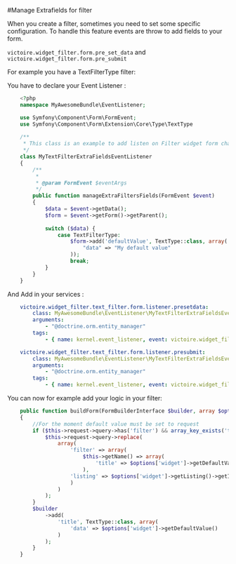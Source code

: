 
#Manage Extrafields for filter

When you create a filter, sometimes you need to set some specific configuration. To handle this feature events are throw to add fields to your form.

``victoire.widget_filter.form.pre_set_data``
and
``victoire.widget_filter.form.pre_submit``

For example you have a TextFilterType filter:

You have to declare your Event Listener :

```php
    <?php
    namespace MyAwesomeBundle\EventListener;

    use Symfony\Component\Form\FormEvent;
    use Symfony\Component\Form\Extension\Core\Type\TextType
    
    /**
     * This class is an example to add listen on Filter widget form changes.
     */
    class MyTextFilterExtraFieldsEventListener
    {
        /**
         *
         * @param FormEvent $eventArgs
         */
        public function manageExtraFiltersFields(FormEvent $event)
        {
            $data = $event->getData();
            $form = $event->getForm()->getParent();
    
            switch ($data) {
                case TextFilterType:
                    $form->add('defaultValue', TextType::class, array(
                        "data" => "My default value"
                    ));
                    break;
            }
        }
    }
```

And Add in your services :

```yml
    victoire.widget_filter.text_filter.form.listener.presetdata:
        class: MyAwesomeBundle\EventListener\MyTextFilterExtraFieldsEventListener
        arguments:
            - "@doctrine.orm.entity_manager"
        tags:
            - { name: kernel.event_listener, event: victoire.widget_filter.form.pre_set_data, method: manageExtraFiltersFields, priority: 1 }

    victoire.widget_filter.text_filter.form.listener.presubmit:
        class: MyAwesomeBundle\EventListener\MyTextFilterExtraFieldsEventListener
        arguments:
            - "@doctrine.orm.entity_manager"
        tags:
            - { name: kernel.event_listener, event: victoire.widget_filter.form.pre_submit, method: manageExtraFiltersFields, priority: 1 }
```

You can now for example add your logic in your filter: 

```php
    public function buildForm(FormBuilderInterface $builder, array $options)
    {
        //For the moment default value must be set to request
        if ($this->request->query->has('filter') && array_key_exists('text_filter', $this->request->query->get('filter'))) {
            $this->request->query->replace(
                array(
                    'filter' => array(
                        $this->getName() => array(
                            'title' => $options['widget']->getDefaultValue()
                        ),
                    'listing' => $options['widget']->getListing()->getId()
                    )
                )
            );
        }
        $builder
            ->add(
                'title', TextType::class, array(
                    'data' => $options['widget']->getDefaultValue()
                )
            );
        }
    }
```
